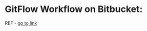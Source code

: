 # GitFlow Workflow on Bitbucket:

REF - [go to link](https://www.atlassian.com/git/tutorials/comparing-workflows/gitflow-workflow)
